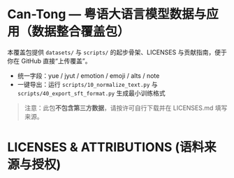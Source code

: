 # Can-Tong — 粤语大语言模型数据与应用（数据整合覆盖包）

本覆盖包提供 `datasets/` 与 `scripts/` 的起步骨架、LICENSES 与贡献指南，便于你在 GitHub 直接“上传覆盖”。

- 统一字段：yue / jyut / emotion / emoji / alts / note
- 一键导出：运行 `scripts/10_normalize_text.py` 与 `scripts/40_export_sft_format.py` 生成最小训练格式

> 注意：此包**不包含第三方数据**，请按许可自行下载并在 LICENSES.md 填写来源。
# LICENSES & ATTRIBUTIONS (语料来源与授权)
